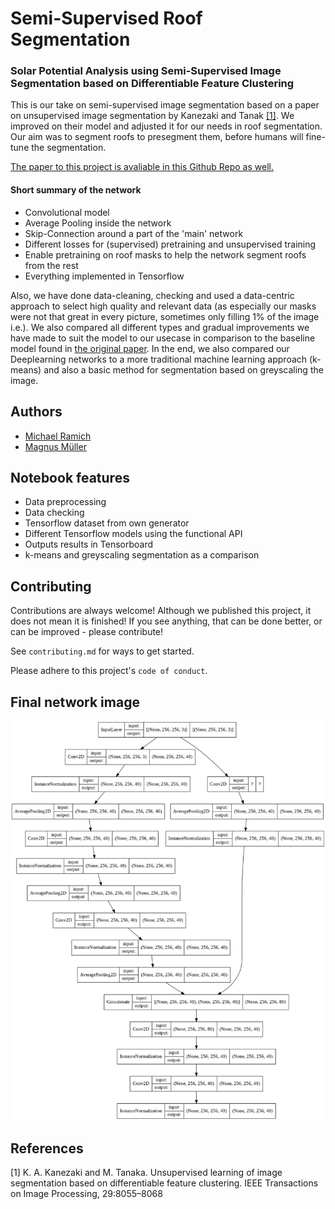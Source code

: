 
# Semi-Supervised Roof Segmentation
### Solar Potential Analysis using Semi-Supervised Image Segmentation based on Differentiable Feature Clustering

This is our take on semi-supervised image segmentation based on a paper on unsupervised image segmentation
by Kanezaki and Tanak [[1]](#1). We improved on their model and adjusted it for our needs in roof segmentation.
Our aim was to segment roofs to presegment them, before humans will fine-tune the segmentation. 

[The paper to this project is avaliable in this Github Repo as well.](https://github.com/MagMueller/Solar-Potential-Analysis-using-Semi-Supervised-Image-Segmentation/blob/main/SemiSupervisedImageSegmentationPaper.pdf)

#### Short summary of the network
- Convolutional model
- Average Pooling inside the network
- Skip-Connection around a part of the 'main' network
- Different losses for (supervised) pretraining and unsupervised training
- Enable pretraining on roof masks to help the network segment roofs from the rest
- Everything implemented in Tensorflow

Also, we have done data-cleaning, checking and used a data-centric approach to select high quality and relevant data (as especially our masks were not that great in every picture, sometimes only filling 1% of the image i.e.).
We also compared all different types and gradual improvements we have made to suit the model to our usecase in comparison to the baseline model found in [the original paper](#1).
In the end, we also compared our Deeplearning networks to a more traditional machine learning approach (k-means) and also a basic method for segmentation based on greyscaling the image.
## Authors

- [Michael Ramich](https://github.com/michael-ra)
- [Magnus Müller](https://github.com/MagMueller/)

## Notebook features

- Data preprocessing
- Data checking
- Tensorflow dataset from own generator
- Different Tensorflow models using the functional API
- Outputs results in Tensorboard
- k-means and greyscaling segmentation as a comparison

## Contributing

Contributions are always welcome! Although we published this project, it does not mean it is finished! 
If you see anything, that can be done better, or can be improved - please contribute!

See `contributing.md` for ways to get started.

Please adhere to this project's `code of conduct`.

## Final network image

![Image of the tensorflow model](https://github.com/michael-ra/SSIS_Roof_DiffFeatClust/blob/main/Model.jpeg?raw=true)
## References

<a id="1">[1]</a> K. A. Kanezaki and M. Tanaka. Unsupervised learning of
image segmentation based on differentiable feature clustering.
IEEE Transactions on Image Processing, 29:8055–8068

